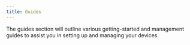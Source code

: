 ```yaml
---
title: Guides
---
```


The guides section will outline various getting-started and management guides to assist you in setting up and managing your devices.